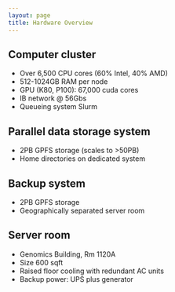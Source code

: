 ```yaml
---
layout: page
title: Hardware Overview
---
```



## Computer cluster

* Over 6,500 CPU cores (60% Intel, 40% AMD)
* 512-1024GB RAM per node
* GPU (K80, P100): 67,000 cuda cores
* IB network @ 56Gbs
* Queueing system Slurm

## Parallel data storage system

* 2PB GPFS storage (scales to >50PB)
* Home directories on dedicated system


## Backup system

* 2PB GPFS storage
* Geographically separated server room

## Server room

* Genomics Building, Rm 1120A
* Size 600 sqft
* Raised floor cooling with redundant AC units 
* Backup power: UPS plus generator

